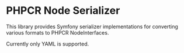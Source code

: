 PHPCR Node Serializer
=====================

This library provides Symfony serializer implementations for converting
various formats to PHPCR NodeInterfaces.

Currently only YAML is supported.
